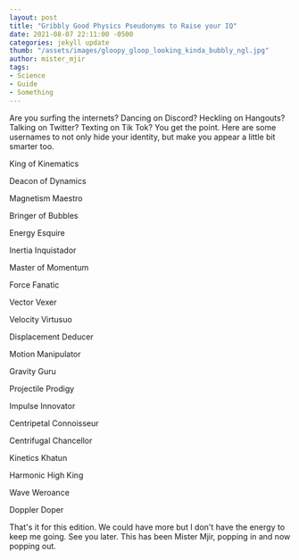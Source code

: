 ```yaml
---
layout: post
title: "Gribbly Good Physics Pseudonyms to Raise your IQ"
date: 2021-08-07 22:11:00 -0500
categories: jekyll update
thumb: "/assets/images/gloopy_gloop_looking_kinda_bubbly_ngl.jpg"
author: mister_mjir
tags:
- Science
- Guide
- Something
---
```


Are you surfing the internets? Dancing on Discord? Heckling on Hangouts? Talking on Twitter? Texting on Tik Tok? You get the point. Here are some usernames
to not only hide your identity, but make you appear a little bit smarter too.

King of Kinematics

Deacon of Dynamics

Magnetism Maestro

Bringer of Bubbles

Energy Esquire

Inertia Inquistador

Master of Momentum

Force Fanatic

Vector Vexer

Velocity Virtusuo

Displacement Deducer

Motion Manipulator

Gravity Guru

Projectile Prodigy

Impulse Innovator

Centripetal Connoisseur

Centrifugal Chancellor

Kinetics Khatun

Harmonic High King

Wave Weroance

Doppler Doper

That's it for this edition. We could have more but I don't have the energy to keep me going. See you later.
This has been Mister Mjir, popping in and now popping out.
